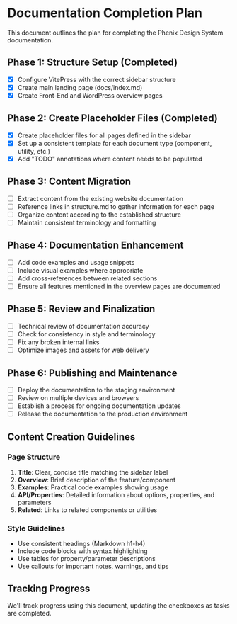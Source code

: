 # Documentation Completion Plan

This document outlines the plan for completing the Phenix Design System documentation.

## Phase 1: Structure Setup (Completed)
- [x] Configure VitePress with the correct sidebar structure
- [x] Create main landing page (docs/index.md)
- [x] Create Front-End and WordPress overview pages

## Phase 2: Create Placeholder Files (Completed)
- [x] Create placeholder files for all pages defined in the sidebar
- [x] Set up a consistent template for each document type (component, utility, etc.)
- [x] Add "TODO" annotations where content needs to be populated

## Phase 3: Content Migration
- [ ] Extract content from the existing website documentation
- [ ] Reference links in structure.md to gather information for each page
- [ ] Organize content according to the established structure
- [ ] Maintain consistent terminology and formatting

## Phase 4: Documentation Enhancement
- [ ] Add code examples and usage snippets
- [ ] Include visual examples where appropriate
- [ ] Add cross-references between related sections
- [ ] Ensure all features mentioned in the overview pages are documented

## Phase 5: Review and Finalization
- [ ] Technical review of documentation accuracy
- [ ] Check for consistency in style and terminology
- [ ] Fix any broken internal links
- [ ] Optimize images and assets for web delivery

## Phase 6: Publishing and Maintenance
- [ ] Deploy the documentation to the staging environment
- [ ] Review on multiple devices and browsers
- [ ] Establish a process for ongoing documentation updates
- [ ] Release the documentation to the production environment

## Content Creation Guidelines

### Page Structure
1. **Title**: Clear, concise title matching the sidebar label
2. **Overview**: Brief description of the feature/component
3. **Examples**: Practical code examples showing usage
4. **API/Properties**: Detailed information about options, properties, and parameters
5. **Related**: Links to related components or utilities

### Style Guidelines
- Use consistent headings (Markdown h1-h4)
- Include code blocks with syntax highlighting
- Use tables for property/parameter descriptions
- Use callouts for important notes, warnings, and tips

## Tracking Progress
We'll track progress using this document, updating the checkboxes as tasks are completed. 